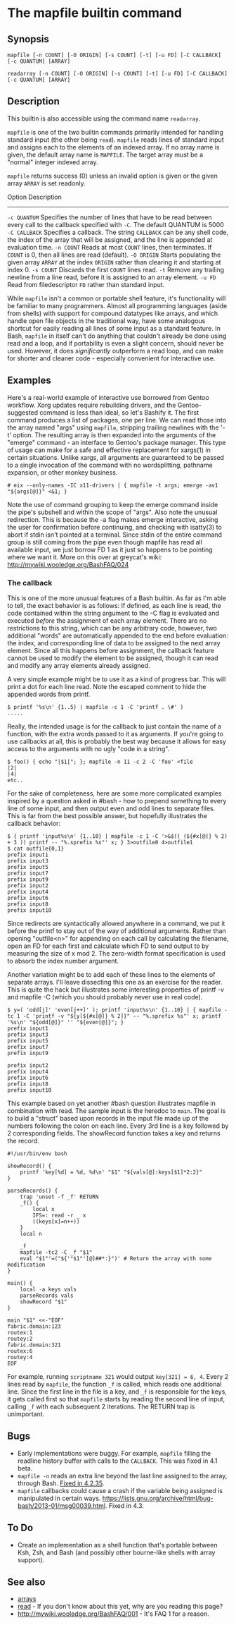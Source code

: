 # The mapfile builtin command

## Synopsis

    mapfile [-n COUNT] [-O ORIGIN] [-s COUNT] [-t] [-u FD] [-C CALLBACK] [-c QUANTUM] [ARRAY]

    readarray [-n COUNT] [-O ORIGIN] [-s COUNT] [-t] [-u FD] [-C CALLBACK] [-c QUANTUM] [ARRAY]

## Description

This builtin is also accessible using the command name `readarray`.

`mapfile` is one of the two builtin commands primarily intended for
handling standard input (the other being `read`). `mapfile` reads lines
of standard input and assigns each to the elements of an indexed array.
If no array name is given, the default array name is `MAPFILE`. The
target array must be a \"normal\" integer indexed array.

`mapfile` returns success (0) unless an invalid option is given or the
given array `ARRAY` is set readonly.

  Option          Description
  --------------- ---------------------------------------------------------------------------------------------------------------------------------------------------------------
  `-c QUANTUM`    Specifies the number of lines that have to be read between every call to the callback specified with `-C`. The default QUANTUM is 5000
  `-C CALLBACK`   Specifies a callback. The string `CALLBACK` can be any shell code, the index of the array that will be assigned, and the line is appended at evaluation time.
  `-n COUNT`      Reads at most `COUNT` lines, then terminates. If `COUNT` is 0, then all lines are read (default).
  `-O ORIGIN`     Starts populating the given array `ARRAY` at the index `ORIGIN` rather than clearing it and starting at index 0.
  `-s COUNT`      Discards the first `COUNT` lines read.
  `-t`            Remove any trailing newline from a line read, before it is assigned to an array element.
  `-u FD`         Read from filedescriptor `FD` rather than standard input.

While `mapfile` isn\'t a common or portable shell feature, it\'s
functionality will be familiar to many programmers. Almost all
programming languages (aside from shells) with support for compound
datatypes like arrays, and which handle open file objects in the
traditional way, have some analogous shortcut for easily reading all
lines of some input as a standard feature. In Bash, `mapfile` in itself
can\'t do anything that couldn\'t already be done using read and a loop,
and if portability is even a slight concern, should never be used.
However, it does *significantly* outperform a read loop, and can make
for shorter and cleaner code - especially convenient for interactive
use.

## Examples

Here\'s a real-world example of interactive use borrowed from Gentoo
workflow. Xorg updates require rebuilding drivers, and the
Gentoo-suggested command is less than ideal, so let\'s Bashify it. The
first command produces a list of packages, one per line. We can read
those into the array named \"args\" using `mapfile`, stripping trailing
newlines with the \'-t\' option. The resulting array is then expanded
into the arguments of the \"emerge\" command - an interface to Gentoo\'s
package manager. This type of usage can make for a safe and effective
replacement for xargs(1) in certain situations. Unlike xargs, all
arguments are guaranteed to be passed to a single invocation of the
command with no wordsplitting, pathname expansion, or other monkey
business.

    # eix --only-names -IC x11-drivers | { mapfile -t args; emerge -av1 "${args[@]}" <&1; }

Note the use of command grouping to keep the emerge command inside the
pipe\'s subshell and within the scope of \"args\". Also note the unusual
redirection. This is because the -a flag makes emerge interactive,
asking the user for confirmation before continuing, and checking with
isatty(3) to abort if stdin isn\'t pointed at a terminal. Since stdin of
the entire command group is still coming from the pipe even though
mapfile has read all available input, we just borrow FD 1 as it just so
happens to be pointing where we want it. More on this over at greycat\'s
wiki: <http://mywiki.wooledge.org/BashFAQ/024>

### The callback

This is one of the more unusual features of a Bash builtin. As far as
I\'m able to tell, the exact behavior is as follows: If defined, as each
line is read, the code contained within the string argument to the -C
flag is evaluated and executed *before* the assignment of each array
element. There are no restrictions to this string, which can be any
arbitrary code, however, two additional \"words\" are automatically
appended to the end before evaluation: the index, and corresponding line
of data to be assigned to the next array element. Since all this happens
before assignment, the callback feature cannot be used to modify the
element to be assigned, though it can read and modify any array elements
already assigned.

A very simple example might be to use it as a kind of progress bar. This
will print a dot for each line read. Note the escaped comment to hide
the appended words from printf.

    $ printf '%s\n' {1..5} | mapfile -c 1 -C 'printf . \#' )
    .....

Really, the intended usage is for the callback to just contain the name
of a function, with the extra words passed to it as arguments. If
you\'re going to use callbacks at all, this is probably the best way
because it allows for easy access to the arguments with no ugly \"code
in a string\".

    $ foo() { echo "|$1|"; }; mapfile -n 11 -c 2 -C 'foo' <file
    |2|
    |4|
    etc..

For the sake of completeness, here are some more complicated examples
inspired by a question asked in #bash - how to prepend something to
every line of some input, and then output even and odd lines to separate
files. This is far from the best possible answer, but hopefully
illustrates the callback behavior:

    $ { printf 'input%s\n' {1..10} | mapfile -c 1 -C '>&$(( (${#x[@]} % 2) + 3 )) printf -- "%.sprefix %s"' x; } 3>outfile0 4>outfile1
    $ cat outfile{0,1}
    prefix input1
    prefix input3
    prefix input5
    prefix input7
    prefix input9
    prefix input2
    prefix input4
    prefix input6
    prefix input8
    prefix input10

Since redirects are syntactically allowed anywhere in a command, we put
it before the printf to stay out of the way of additional arguments.
Rather than opening \"outfile\<n\>\" for appending on each call by
calculating the filename, open an FD for each first and calculate which
FD to send output to by measuring the size of x mod 2. The zero-width
format specification is used to absorb the index number argument.

Another variation might be to add each of these lines to the elements of
separate arrays. I\'ll leave dissecting this one as an exercise for the
reader. This is quite the hack but illustrates some interesting
properties of printf -v and mapfile -C (which you should probably never
use in real code).

    $ y=( 'odd[j]' 'even[j++]' ); printf 'input%s\n' {1..10} | { mapfile -tc 1 -C 'printf -v "${y[${#x[@]} % 2]}" -- "%.sprefix %s"' x; printf '%s\n' "${odd[@]}" '' "${even[@]}"; }
    prefix input1
    prefix input3
    prefix input5
    prefix input7
    prefix input9

    prefix input2
    prefix input4
    prefix input6
    prefix input8
    prefix input10

This example based on yet another #bash question illustrates mapfile in
combination with read. The sample input is the heredoc to `main`. The
goal is to build a \"struct\" based upon records in the input file made
up of the numbers following the colon on each line. Every 3rd line is a
key followed by 2 corresponding fields. The showRecord function takes a
key and returns the record.

    #!/usr/bin/env bash

    showRecord() {
        printf 'key[%d] = %d, %d\n' "$1" "${vals[@]:keys[$1]*2:2}"
    }

    parseRecords() {
        trap 'unset -f _f' RETURN
        _f() {
            local x
            IFS=: read -r _ x
            ((keys[x]=n++))
        }
        local n

        _f
        mapfile -tc2 -C _f "$1"
        eval "$1"'=("${'"$1"'[@]##*:}")' # Return the array with some modification
    }

    main() {
        local -a keys vals
        parseRecords vals
        showRecord "$1"
    }

    main "$1" <<-"EOF"
    fabric.domain:123
    routex:1
    routey:2
    fabric.domain:321
    routex:6
    routey:4
    EOF

For example, running `scriptname 321` would output `key[321] = 6, 4`.
Every 2 lines read by `mapfile`, the function `_f` is called, which
reads one additional line. Since the first line in the file is a key,
and `_f` is responsible for the keys, it gets called first so that
`mapfile` starts by reading the second line of input, calling `_f` with
each subsequent 2 iterations. The RETURN trap is unimportant.

## Bugs

-   Early implementations were buggy. For example, `mapfile` filling the
    readline history buffer with calls to the `CALLBACK`. This was fixed
    in 4.1 beta.
-   `mapfile -n` reads an extra line beyond the last line assigned to
    the array, through Bash. [Fixed in
    4.2.35](ftp://ftp.gnu.org/gnu/bash/bash-4.2-patches/bash42-035).
-   `mapfile` callbacks could cause a crash if the variable being
    assigned is manipulated in certain ways.
    <https://lists.gnu.org/archive/html/bug-bash/2013-01/msg00039.html>.
    Fixed in 4.3.

## To Do

-   Create an implementation as a shell function that\'s portable
    between Ksh, Zsh, and Bash (and possibly other bourne-like shells
    with array support).

## See also

-   [arrays](/syntax/arrays)
-   [read](/commands/builtin/read) - If you don\'t know about this yet,
    why are you reading this page?
-   <http://mywiki.wooledge.org/BashFAQ/001> - It\'s FAQ 1 for a reason.
